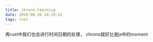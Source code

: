 ```yaml
---
title: chrono-learning
date: 2018-08-26 14:19:31
tags: rust
---
```


再rust中我们也会进行时间日期的处理， chrono就好比是js中的moment
